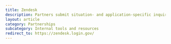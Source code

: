 ```yaml
---
title: Zendesk
description: Partners submit situation- and application-specific inquiries through Zendesk.
layout: article
category: Partnerships
subcategory: Internal tools and resources
redirect_to: https://zendesk.login.gov/
---
```

